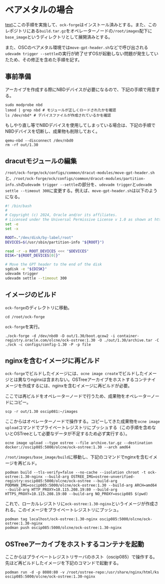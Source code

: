 # ベアメタルの場合
[text](https://docs.oracle.com/en/operating-systems/olcne/2.0/ockforge/install.html)ここの手順を実施して、`ock-forge`はインストール済みとする。また、このレポジトリにある`build.tar.gz`をオペレーターノードの`/root/images`配下に`base_image`というディレクトリとして展開済みとする。

また、OSCのベアメタル環境では`move-gpt-header.sh`などで呼び出される`udevadm trigger --settle`の実行が終了せずOSが起動しない問題が発生していたため、その修正を含めた手順を記す。

## 事前準備
アーカイブを作成する際にNBDデバイスが必要になるので、下記の手順で用意する。
```
sudo modprobe nbd
lsmod | grep nbd # モジュールが正しくロードされたかを確認
ls /dev/nbd* # デバイスファイルが作成されているかを確認
```
もしやり直し等でNBDデバイスを使用してしまっている場合は、下記の手順でNBDデバイスを切断し、成果物も削除しておく。
```
qemu-nbd --disconnect /dev/nbd0
rm -rf out/1.30
```

## dracutモジュールの編集
`/root/ock-forge/ock/configs/common/dracut-modules/move-gpt-header.sh`と、`/root/ock-forge/ock/configs/common/dracut-modules/partition-info.sh`の`udevadm trigger --settle`の部分を、`udevadm trigger`と`udevadm settle --timeout 300`に変更する。例えば、`move-gpt-header.sh`は以下のようになる。
```sh
#! /bin/bash
#
# Copyright (c) 2024, Oracle and/or its affiliates.
# Licensed under the Universal Permissive License v 1.0 as shown at https://oss.oracle.com/licenses/upl.
set -e
set -x

ROOT=."/dev/disk/by-label/root"
DEVICES=$(/usr/sbin/partition-info "${ROOT}")

read -r -a ROOT_DEVICES <<< "$DEVICES"
DISK="${ROOT_DEVICES[0]}"

# Move the GPT header to the end of the disk
sgdisk -e "${DISK}"
udevadm trigger 
udevadm settle --timeout 300
```

## イメージのビルド
`ock-forge`のディレクトリに移動。
```
cd /root/ock-forge
```

`ock-forge`を実行。
```
./ock-forge -d /dev/nbd0 -D out/1.30/boot.qcow2 -i container-registry.oracle.com/olcne/ock-ostree:1.30 -O ./out/1.30/archive.tar -C ./ock -c configs/config-1.30 -P -p file
```

## nginxを含むイメージに再ビルド
`ock-forge`でビルドしたイメージには、`ocne image create`でビルドしたイメージとは異なりnginxは含まれない。OSTreeアーカイブをホストするコンテナイメージを作成するには、nginxを含むイメージに再ビルドが必要。

ここでは再ビルドをオペレーターノードで行うため、成果物をオペレーターノードにコピー。
```
scp -r out/1.30 oscip081:~/images
```

ここからはオペレーターノードで操作する。コピーしてきた成果物を`ocne image upload`コマンドでプライベートレジストリにプッシュする（この手順を含めないとOSTreeとして必要なデータが不足するため必ず実行する）。
```
ocne image upload --type ostree --file archive.tar.gz --destination docker://oscip085:5000/olcne/ock-ostree:1.30 --arch amd64
```
`/root/images/base_image/build`に移動し、下記のコマンドでnginxを含むイメージを再ビルド。
```
podman build --tls-verify=false --no-cache --isolation chroot -t ock-ostree:1.30-nginx --build-arg OSTREE_IMG=ostree-unverified-registry:oscip085:5000/olcne/ock-ostree --build-arg PODMAN_IMG=oscip085:5000/olcne/ock-ostree:1.30 --build-arg ARCH=amd64 --build-arg HTTP_PROXY=10.115.208.19:80 --build-arg HTTPS_PROXY=10.115.208.19:80 --build-arg NO_PROXY=oscip085 $(pwd)
```
これで、ローカルレジストリに`ock-ostree:1.30-nginx`というイメージが作成される。このイメージをプライベートレジストリにプッシュ。
```
podman tag localhost/ock-ostree:1.30-nginx oscip085:5000/olcne/ock-ostree:1.30-nginx
podman push oscip085:5000/olcne/ock-ostree:1.30-nginx
```

## OSTreeアーカイブをホストするコンテナを起動
ここからはプライベートレジストリサーバのホスト（oscip085）で操作する。
先ほど再ビルドしたイメージを下記のコマンドで起動する。
```
podman run -d -p 8080:80 -v /root/ostree-repo:/usr/share/nginx/html/ks oscip085:5000/olcne/ock-ostree:1.30-nginx
```
